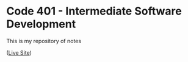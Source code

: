 # Code 401 - Intermediate Software Development

This is my repository of notes

([Live Site](https://reichertc2.github.io/reading-notes-C-401/ ))